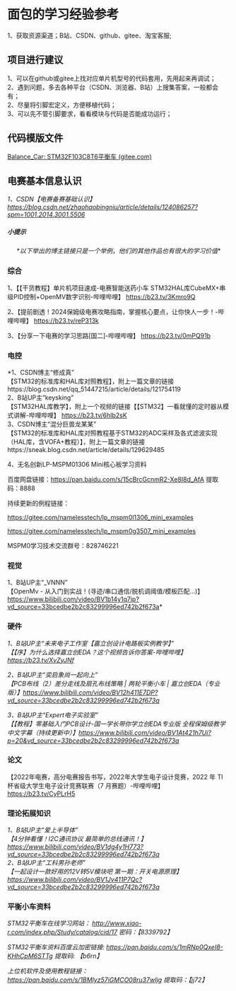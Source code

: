 # 面包的学习经验参考

1、获取资源渠道；B站、CSDN、github、gitee、淘宝客服;




## 项目进行建议
1、可以在github或gitee上找对应单片机型号的代码套用，先用起来再调试；  
2、遇到问题，多去各种平台（CSDN、浏览器、B站）上搜集答案，一般都会有；  
2、尽量将引脚宏定义，方便移植代码；  
3、可以先不管引脚要求，看看模块与代码是否能成功运行；



## 代码模版文件

[Balance_Car: STM32F103C8T6平衡车 (gitee.com)](https://gitee.com/the-origin-of-bread/balance_-car)



## 电赛基本信息认识
*1、CSDN【电赛备赛基础认识】https://blog.csdn.net/zhaohaobingniu/article/details/124086257?spm=1001.2014.3001.5506*



##### 小提示

$$
*以下举出的博主链接只是一个举例，他们的其他作品也有很大的学习价值*
$$



### 综合

1、【【干货教程】单片机项目速成-电赛智能送药小车 STM32HAL库CubeMX+串级PID控制+OpenMV数字识别-哔哩哔哩】 https://b23.tv/3Kmro9Q

2、【提前剧透！2024保姆级电赛攻略指南，掌握核心要点，让你快人一步！-哔哩哔哩】 https://b23.tv/reP313k

3、【分享一下电赛的学习思路[国二]-哔哩哔哩】 https://b23.tv/0mPQ91b



### 电控

*1、CSDN博主“修成真”  
【STM32的标准库和HAL库对照教程】，附上一篇文章的链接https://blog.csdn.net/qq_51447215/article/details/121754119  
2、B站UP主“keysking”  
【STM32HAL库教学】，附上一个视频的链接【【STM32】一看就懂的定时器从模式讲解-哔哩哔哩】 https://b23.tv/6hlb2sK  
3、CSDN博主“混分巨兽龙某某”  
【STM32的标准库和HAL库对照教程基于STM32的ADC采样及各式滤波实现（HAL库，含VOFA+教程）】，附上一篇文章的链接https://sneak.blog.csdn.net/article/details/129629485  

4、无名创新LP-MSPM01306 Mini核心板学习资料

百度网盘链接：https://pan.baidu.com/s/15cBrcGcnmR2-Xe8I8d_AfA 
提取码：8888

持续更新的例程链接：

https://gitee.com/namelesstech/lp_mspm0l1306_mini_examples

https://gitee.com/namelesstech/lp_mspm0g3507_mini_examples

MSPM0学习技术交流群号：828746221

### 视觉

1、B站UP主“_VNNN”  
【OpenMv - 从入门到实战！(寻迹/串口通信/脱机调阈值/模板匹配...)】https://www.bilibili.com/video/BV1b14y1q7ip?vd_source=33bcedbe2b2c83299996ed742b2f673a*  



### 硬件

*1、B站UP主“未来电子工作室【嘉立创设计电路板实例教学】”   
【【序】为什么选择嘉立创EDA？这个视频告诉你答案-哔哩哔哩】 https://b23.tv/XvZyJNf*

*2、B站UP主“奕启象尚一起向上”  
【PCB布线（2）差分走线及扇孔布线策略 | 两轮平衡小车 | 嘉立创EDA（专业版）】https://www.bilibili.com/video/BV12h411E7DP?vd_source=33bcedbe2b2c83299996ed742b2f673a*

*3、B站UP主“Expert电子实验室”  
【【教程】零基础入门PCB设计-国一学长带你学立创EDA专业版 全程保姆级教学 中文字幕（持续更新中）】https://www.bilibili.com/video/BV1At421h7Ui?p=20&vd_source=33bcedbe2b2c83299996ed742b2f673a*



### 论文

【2022年电赛，高分电赛报告书写，2022年大学生电子设计竞赛，2022 年 TI 杯省级大学生电子设计竞赛联赛（7 月赛题）-哔哩哔哩】 https://b23.tv/CyPLrH5



### 理论拓展知识
*1、B站UP主“爱上半导体”  
【4分钟看懂！I2C通讯协议 最简单的总线通讯！】https://www.bilibili.com/video/BV1dg4y1H773?vd_source=33bcedbe2b2c83299996ed742b2f673a  
2、B站UP主“工科男孙老师”  
【一起设计一款好用的12V转5V模块吧  第一期：开关电源原理】https://www.bilibili.com/video/BV1Jv411P7Qc?vd_source=33bcedbe2b2c83299996ed742b2f673a*  



### 平衡小车资料

*STM32平衡车在线学习网站： http://www.xiao-r.com/index.php/Study/catalog/cid/17  密码：【8339792】*

*STM32平衡车资料百度云加密链接: https://pan.baidu.com/s/1mRNp0QxeI8-KHhCpM6STTg 提取码: 【b6rn】*

*上位机软件及使用教程链接：https://pan.baidu.com/s/1BMlyz57iGMCO08ru37wIjg 提取码：【jj72】*

